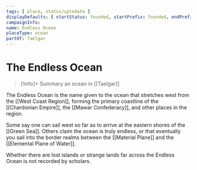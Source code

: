 ```yaml
---
tags: [ place, status/uptodate ]
displayDefaults: { startStatus: founded, startPrefix: founded, endPrefix: destroyed, endStatus: destroyed }
campaignInfo: 
name: Endless Ocean
placeType: ocean
partOf: Taelgar
---
```

# The Endless Ocean
>[!info]+ Summary
> an ocean in [[Taelgar]]

The Endless Ocean is the name given to the ocean that stretches west from the [[West Coast Region]], forming the primary coastline of the [[Chardonian Empire]], the [[Mawar Confederacy]], and other places in the region. 

Some say one can sail west so far as to arrive at the eastern shores of the [[Green Sea]]. Others claim the ocean is truly endless, or that eventually you sail into the border realms between the [[Material Plane]] and the [[Elemental Plane of Water]]. 

Whether there are lost islands or strange lands far across the Endless Ocean is not recorded by  scholars. 